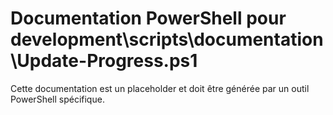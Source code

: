 # Documentation PowerShell pour development\scripts\documentation\Update-Progress.ps1

Cette documentation est un placeholder et doit être générée par un outil PowerShell spécifique.
